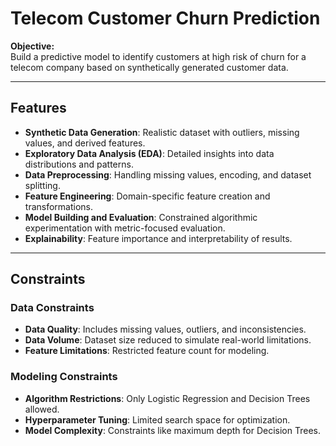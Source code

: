 # Telecom Customer Churn Prediction  

**Objective:**  
Build a predictive model to identify customers at high risk of churn for a telecom company based on synthetically generated customer data.  

---

## Features  
- **Synthetic Data Generation**: Realistic dataset with outliers, missing values, and derived features.  
- **Exploratory Data Analysis (EDA)**: Detailed insights into data distributions and patterns.  
- **Data Preprocessing**: Handling missing values, encoding, and dataset splitting.  
- **Feature Engineering**: Domain-specific feature creation and transformations.  
- **Model Building and Evaluation**: Constrained algorithmic experimentation with metric-focused evaluation.  
- **Explainability**: Feature importance and interpretability of results.  

---

## Constraints  


### Data Constraints  
- **Data Quality**: Includes missing values, outliers, and inconsistencies.  
- **Data Volume**: Dataset size reduced to simulate real-world limitations.  
- **Feature Limitations**: Restricted feature count for modeling.  

### Modeling Constraints  
- **Algorithm Restrictions**: Only Logistic Regression and Decision Trees allowed.  
- **Hyperparameter Tuning**: Limited search space for optimization.  
- **Model Complexity**: Constraints like maximum depth for Decision Trees.  


